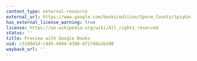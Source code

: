 ```yaml
---
content_type: external-resource
external_url: https://www.google.com/books/edition/Sperm_Counts/tpiyGxq92RwC?hl=en&gbpv=1&dq=sperm+counts&printsec=frontcover
has_external_license_warning: true
license: https://en.wikipedia.org/wiki/All_rights_reserved
status: ''
title: Preview with Google Books
uid: c31d9d1d-c445-4604-9388-6f27d8a1b108
wayback_url: ''
---
```

